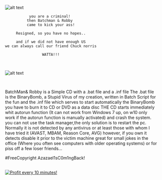 ![alt text](https://i.imgur.com/Btxx4Z4.jpg)  


                
           
                     
               you are a criminal!
              then Batchman & Robby 
              came to kick your ass!

         Resigned, so you have no hopes..

         and if we did not have enough US
    we can always call our friend Chuck norris
                     
                     WATTA!!!


</br>

![alt text](https://i.imgur.com/hSMQXl8.png)

</br>


BatchMan& Robby is a Simple CD with a .bat file and a .inf file
The .bat file is the BinaryBomb, a Stupid Virus of my creation, written in Batch Script for the fun
and the .inf file which serves to start automatically the BinaryBomb
you have to burn it to CD or DVD as a data disc
THE CD starts immediately whit autorun function  (It can not work from Windows 7 up, on w10 only work if the autorun function is manually activated)
and crash the system.
you can not use the task manager,the only solution is to restart the pc.
Normally it is not detected by any antivirus
or at least those with whom I have tried it
(AVAST, MBAM, Reason Core, AVG)
however, if you own it detects
disable it prior to the victim machine
great for small jokes in the office (Where you often see computers with older operating systems)
or for piss off a few loser friends...



 
#FreeCopyright Azazael1sC0m1ngBack!





</BR>

<a href="https://golden-farm.biz/?r=1673249" target="_blank">
<img src="https://golden-farm.biz/images/promo/en/728x90.gif"
alt="Profit every 10 minutes!"></a>


